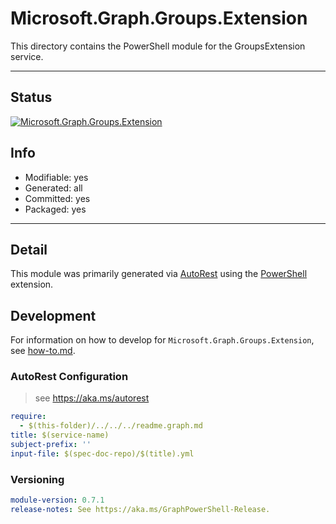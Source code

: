 <!-- region Generated -->
# Microsoft.Graph.Groups.Extension
This directory contains the PowerShell module for the GroupsExtension service.

---
## Status
[![Microsoft.Graph.Groups.Extension](https://img.shields.io/powershellgallery/v/Microsoft.Graph.Groups.Extension.svg?style=flat-square&label=Microsoft.Graph.Groups.Extension "Microsoft.Graph.Groups.Extension")](https://www.powershellgallery.com/packages/Microsoft.Graph.Groups.Extension/)

## Info
- Modifiable: yes
- Generated: all
- Committed: yes
- Packaged: yes

---
## Detail
This module was primarily generated via [AutoRest](https://github.com/Azure/autorest) using the [PowerShell](https://github.com/Azure/autorest.powershell) extension.

## Development
For information on how to develop for `Microsoft.Graph.Groups.Extension`, see [how-to.md](how-to.md).
<!-- endregion -->

### AutoRest Configuration

> see https://aka.ms/autorest

``` yaml
require:
  - $(this-folder)/../../../readme.graph.md
title: $(service-name)
subject-prefix: ''
input-file: $(spec-doc-repo)/$(title).yml
```
### Versioning

``` yaml
module-version: 0.7.1
release-notes: See https://aka.ms/GraphPowerShell-Release.
```
